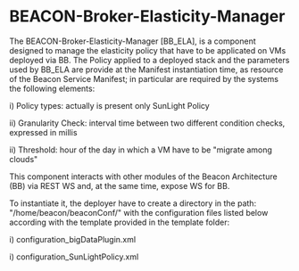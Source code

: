 # BEACON-Broker-Elasticity-Manager

The BEACON-Broker-Elasticity-Manager [BB_ELA], is a component designed to manage the elasticity policy that have to be applicated on VMs deployed via BB. 
The Policy applied to a deployed stack and the parameters used by BB_ELA are provide at the Manifest instantiation time, as resource of the Beacon Service Manifest; in particular are required by the systems the following elements:

i) Policy types: actually is present only SunLight Policy

ii) Granularity Check: interval time between two different condition checks, expressed in millis

ii) Threshold: hour of the day in which a VM have to be "migrate among clouds"

This component interacts with other modules of the Beacon Architecture (BB) via REST WS and, at the same time, expose WS for BB.

To instantiate it, the deployer have to create a directory in the path: "/home/beacon/beaconConf/" with the configuration files listed below according with the template provided in the template folder:

i) configuration_bigDataPlugin.xml

i) configuration_SunLightPolicy.xml
